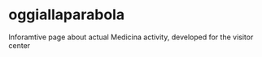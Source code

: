 # oggiallaparabola

Inforamtive page about actual Medicina activity, developed for the visitor center
